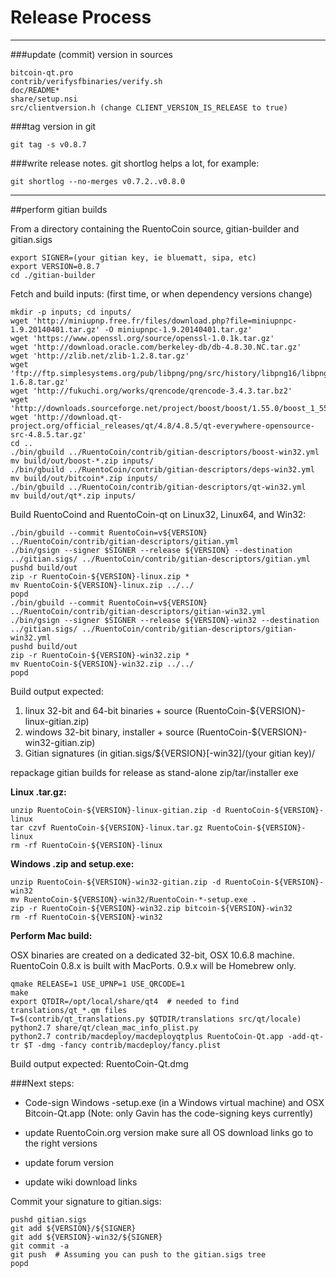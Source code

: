 Release Process
====================

* * *

###update (commit) version in sources


	bitcoin-qt.pro
	contrib/verifysfbinaries/verify.sh
	doc/README*
	share/setup.nsi
	src/clientversion.h (change CLIENT_VERSION_IS_RELEASE to true)

###tag version in git

	git tag -s v0.8.7

###write release notes. git shortlog helps a lot, for example:

	git shortlog --no-merges v0.7.2..v0.8.0

* * *

##perform gitian builds

 From a directory containing the RuentoCoin source, gitian-builder and gitian.sigs
  
	export SIGNER=(your gitian key, ie bluematt, sipa, etc)
	export VERSION=0.8.7
	cd ./gitian-builder

 Fetch and build inputs: (first time, or when dependency versions change)

	mkdir -p inputs; cd inputs/
	wget 'http://miniupnp.free.fr/files/download.php?file=miniupnpc-1.9.20140401.tar.gz' -O miniupnpc-1.9.20140401.tar.gz'
	wget 'https://www.openssl.org/source/openssl-1.0.1k.tar.gz'
	wget 'http://download.oracle.com/berkeley-db/db-4.8.30.NC.tar.gz'
	wget 'http://zlib.net/zlib-1.2.8.tar.gz'
	wget 'ftp://ftp.simplesystems.org/pub/libpng/png/src/history/libpng16/libpng-1.6.8.tar.gz'
	wget 'http://fukuchi.org/works/qrencode/qrencode-3.4.3.tar.bz2'
	wget 'http://downloads.sourceforge.net/project/boost/boost/1.55.0/boost_1_55_0.tar.bz2'
	wget 'http://download.qt-project.org/official_releases/qt/4.8/4.8.5/qt-everywhere-opensource-src-4.8.5.tar.gz'
	cd ..
	./bin/gbuild ../RuentoCoin/contrib/gitian-descriptors/boost-win32.yml
	mv build/out/boost-*.zip inputs/
	./bin/gbuild ../RuentoCoin/contrib/gitian-descriptors/deps-win32.yml
	mv build/out/bitcoin*.zip inputs/
	./bin/gbuild ../RuentoCoin/contrib/gitian-descriptors/qt-win32.yml
	mv build/out/qt*.zip inputs/

 Build RuentoCoind and RuentoCoin-qt on Linux32, Linux64, and Win32:
  
	./bin/gbuild --commit RuentoCoin=v${VERSION} ../RuentoCoin/contrib/gitian-descriptors/gitian.yml
	./bin/gsign --signer $SIGNER --release ${VERSION} --destination ../gitian.sigs/ ../RuentoCoin/contrib/gitian-descriptors/gitian.yml
	pushd build/out
	zip -r RuentoCoin-${VERSION}-linux.zip *
	mv RuentoCoin-${VERSION}-linux.zip ../../
	popd
	./bin/gbuild --commit RuentoCoin=v${VERSION} ../RuentoCoin/contrib/gitian-descriptors/gitian-win32.yml
	./bin/gsign --signer $SIGNER --release ${VERSION}-win32 --destination ../gitian.sigs/ ../RuentoCoin/contrib/gitian-descriptors/gitian-win32.yml
	pushd build/out
	zip -r RuentoCoin-${VERSION}-win32.zip *
	mv RuentoCoin-${VERSION}-win32.zip ../../
	popd

  Build output expected:

  1. linux 32-bit and 64-bit binaries + source (RuentoCoin-${VERSION}-linux-gitian.zip)
  2. windows 32-bit binary, installer + source (RuentoCoin-${VERSION}-win32-gitian.zip)
  3. Gitian signatures (in gitian.sigs/${VERSION}[-win32]/(your gitian key)/

repackage gitian builds for release as stand-alone zip/tar/installer exe

**Linux .tar.gz:**

	unzip RuentoCoin-${VERSION}-linux-gitian.zip -d RuentoCoin-${VERSION}-linux
	tar czvf RuentoCoin-${VERSION}-linux.tar.gz RuentoCoin-${VERSION}-linux
	rm -rf RuentoCoin-${VERSION}-linux

**Windows .zip and setup.exe:**

	unzip RuentoCoin-${VERSION}-win32-gitian.zip -d RuentoCoin-${VERSION}-win32
	mv RuentoCoin-${VERSION}-win32/RuentoCoin-*-setup.exe .
	zip -r RuentoCoin-${VERSION}-win32.zip bitcoin-${VERSION}-win32
	rm -rf RuentoCoin-${VERSION}-win32

**Perform Mac build:**

  OSX binaries are created on a dedicated 32-bit, OSX 10.6.8 machine.
  RuentoCoin 0.8.x is built with MacPorts.  0.9.x will be Homebrew only.

	qmake RELEASE=1 USE_UPNP=1 USE_QRCODE=1
	make
	export QTDIR=/opt/local/share/qt4  # needed to find translations/qt_*.qm files
	T=$(contrib/qt_translations.py $QTDIR/translations src/qt/locale)
	python2.7 share/qt/clean_mac_info_plist.py
	python2.7 contrib/macdeploy/macdeployqtplus RuentoCoin-Qt.app -add-qt-tr $T -dmg -fancy contrib/macdeploy/fancy.plist

 Build output expected: RuentoCoin-Qt.dmg

###Next steps:

* Code-sign Windows -setup.exe (in a Windows virtual machine) and
  OSX Bitcoin-Qt.app (Note: only Gavin has the code-signing keys currently)

* update RuentoCoin.org version
  make sure all OS download links go to the right versions

* update forum version

* update wiki download links

Commit your signature to gitian.sigs:

	pushd gitian.sigs
	git add ${VERSION}/${SIGNER}
	git add ${VERSION}-win32/${SIGNER}
	git commit -a
	git push  # Assuming you can push to the gitian.sigs tree
	popd

